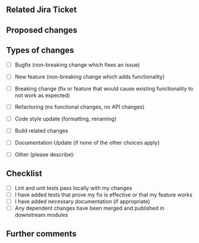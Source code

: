 <!-- Recommended title for pull request is  -->
## Related Jira Ticket
<!-- Put link to related Jira ticket here. If you don't have one, please create one before you create this pull request -->


## Proposed changes
<!-- Describe the big picture of your changes here from developer point of view and why we should accept this pull request. -->


## Types of changes
<!--  _Put an `x` in the boxes that apply_  -->
	
- [ ] Bugfix (non-breaking change which fixes an issue)
- [ ] New feature (non-breaking change which adds functionality)
- [ ] Breaking change (fix or feature that would cause existing functionality to not work as expected)
- [ ] Refactoring (no functional changes, no API changes)
- [ ] Code style update (formatting, renaming)
- [ ] Build related changes
- [ ] Documentation Update (if none of the other choices apply)
- [ ] Other (please describe): 


## Checklist
<!-- _Put an `x` in the boxes that apply. You can also fill these out after creating the PR. If you're unsure about any of them, don't hesitate to ask. We're here to help! This is simply a reminder of what we are going to look for before merging your code._ -->
	
- [ ] Lint and unit tests pass locally with my changes
- [ ] I have added tests that prove my fix is effective or that my feature works
- [ ] I have added necessary documentation (if appropriate)
- [ ] Any dependent changes have been merged and published in downstream modules
	
## Further comments
<!--  If this is a relatively large or complex change, kick off the discussion by explaining why you chose the solution you did and what alternatives you considered, etc... -->

